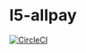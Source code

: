 # l5-allpay
[![CircleCI](https://circleci.com/gh/ericliao79/l5-allpay.svg?style=shield&circle-token=63d461cdbde752139f8dc72c835a3f3a1dc0f978)](https://circleci.com/gh/ericliao79/l5-allpay)
